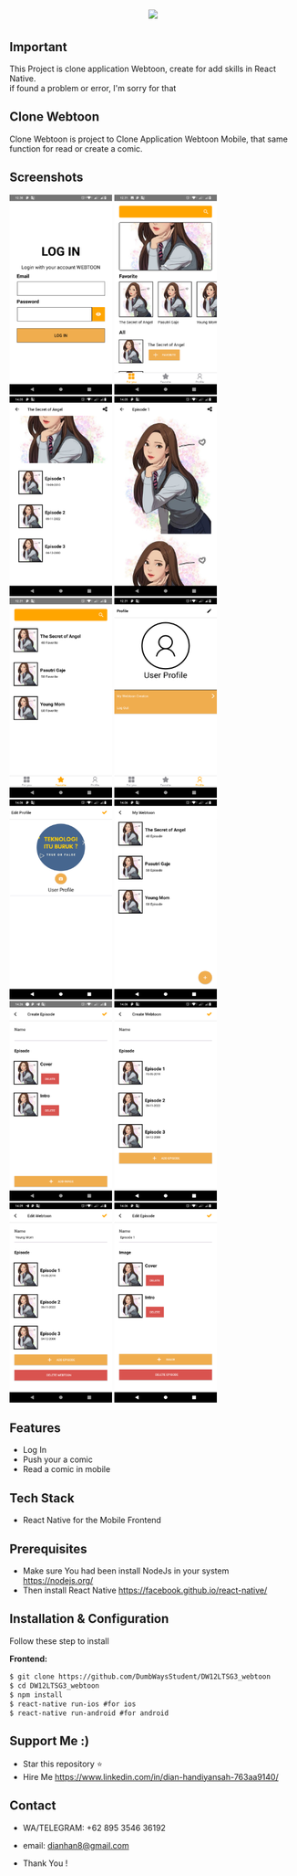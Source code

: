 <h1 align="center">
  <img src="https://upload.wikimedia.org/wikipedia/commons/0/09/Naver_Line_Webtoon_logo.png" width="300"/><br>
</h1>

## Important
This Project is clone application Webtoon, create for add skills in React Native.</br>
if found a problem or error, I'm sorry for that

## Clone Webtoon
Clone Webtoon is project to Clone Application Webtoon Mobile, that same function for read or create a comic.  


## Screenshots

<p float="left">
  <img src="./src/asset/screenshoot/Screenshot_20191011-123047.png" width="180" height="350" alt="Login Screen"/>
  <img src="./src/asset/screenshoot/Screenshot_20191011-123105.png" width="180" height="350" alt="Home Screen"/>
  <img src="./src/asset/screenshoot/Screenshot_20191011-140509.png" width="180" height="350" alt="Detail Screen"/>
  <img src="./src/asset/screenshoot/Screenshot_20191011-140516.png" width="180" height="350" alt="Episode Detail Screen"/>
  <img src="./src/asset/screenshoot/Screenshot_20191011-123113.png" width="180" height="350" alt="Favorite Screen"/>
  <img src="./src/asset/screenshoot/Screenshot_20191011-123120.png" width="180" height="350" alt="Profile Screen"/>
  <img src="./src/asset/screenshoot/Screenshot_20191011-140601.png" width="180" height="350" alt="Edit Profile Screen"/>
  <img src="./src/asset/screenshoot/Screenshot_20191011-140611.png" width="180" height="350" alt="My Webtoon Screen"/>
  <img src="./src/asset/screenshoot/Screenshot_20191011-142608.png" width="180" height="350" alt="Create Episode Screen"/>
  <img src="./src/asset/screenshoot/Screenshot_20191011-140618.png" width="180" height="350" alt="Create Webtoon Screen"/>
  <img src="./src/asset/screenshoot/Screenshot_20191011-140955.png" width="180" height="350" alt="Edit Webtoon Screen"/>
  <img src="./src/asset/screenshoot/Screenshot_20191011-140625.png" width="180" height="350" alt="Edit Episode Screen"/>
    
</p>


## Features
* Log In 
* Push your a comic
* Read a comic in mobile


## Tech Stack
* React Native for the Mobile Frontend

## Prerequisites
* Make sure You had been install NodeJs in your system https://nodejs.org/
* Then install React Native https://facebook.github.io/react-native/

## Installation & Configuration
Follow these step to install

**Frontend:**
```
$ git clone https://github.com/DumbWaysStudent/DW12LTSG3_webtoon
$ cd DW12LTSG3_webtoon
$ npm install
$ react-native run-ios #for ios
$ react-native run-android #for android
```
## Support Me :)
* Star this repository :star:
* Hire Me https://www.linkedin.com/in/dian-handiyansah-763aa9140/

## Contact 
* WA/TELEGRAM: +62 895 3546 36192
* email: dianhan8@gmail.com

* Thank You !